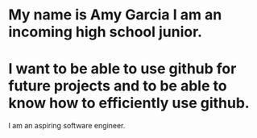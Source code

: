 # My name is Amy Garcia I am an incoming high school junior.
# I want to be able to use github for future projects and to be able to know how to efficiently use github.
I am an aspiring software engineer.


